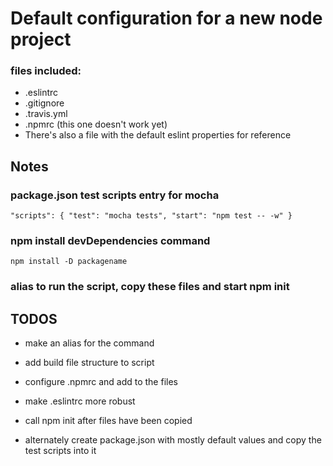# Default configuration for a new node project

### files included:

- .eslintrc
- .gitignore
- .travis.yml
- .npmrc (this one doesn't work yet)
- There's also a file with the default eslint properties for reference

## Notes


### package.json test scripts entry for mocha


`"scripts": {
    "test": "mocha tests",
    "start": "npm test -- -w"
  }`

### npm install devDependencies command


`npm install -D packagename
`

### alias to run the script, copy these files and start npm init

## TODOS

- make an alias for the command

- add build file structure to script

- configure .npmrc and add to the files

- make .eslintrc more robust
- call npm init after files have been copied
- alternately create package.json with mostly default values and copy the test scripts into it


